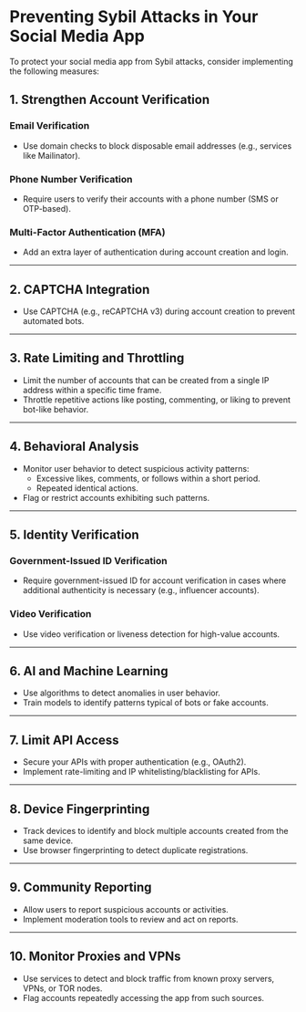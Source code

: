 # Preventing Sybil Attacks in Your Social Media App

To protect your social media app from Sybil attacks, consider implementing the following measures:

## 1. Strengthen Account Verification
### Email Verification
- Use domain checks to block disposable email addresses (e.g., services like Mailinator).

### Phone Number Verification
- Require users to verify their accounts with a phone number (SMS or OTP-based).

### Multi-Factor Authentication (MFA)
- Add an extra layer of authentication during account creation and login.

---

## 2. CAPTCHA Integration
- Use CAPTCHA (e.g., reCAPTCHA v3) during account creation to prevent automated bots.

---

## 3. Rate Limiting and Throttling
- Limit the number of accounts that can be created from a single IP address within a specific time frame.
- Throttle repetitive actions like posting, commenting, or liking to prevent bot-like behavior.

---

## 4. Behavioral Analysis
- Monitor user behavior to detect suspicious activity patterns:
  - Excessive likes, comments, or follows within a short period.
  - Repeated identical actions.
- Flag or restrict accounts exhibiting such patterns.

---

## 5. Identity Verification
### Government-Issued ID Verification
- Require government-issued ID for account verification in cases where additional authenticity is necessary (e.g., influencer accounts).

### Video Verification
- Use video verification or liveness detection for high-value accounts.

---

## 6. AI and Machine Learning
- Use algorithms to detect anomalies in user behavior.
- Train models to identify patterns typical of bots or fake accounts.

---

## 7. Limit API Access
- Secure your APIs with proper authentication (e.g., OAuth2).
- Implement rate-limiting and IP whitelisting/blacklisting for APIs.

---

## 8. Device Fingerprinting
- Track devices to identify and block multiple accounts created from the same device.
- Use browser fingerprinting to detect duplicate registrations.

---

## 9. Community Reporting
- Allow users to report suspicious accounts or activities.
- Implement moderation tools to review and act on reports.

---

## 10. Monitor Proxies and VPNs
- Use services to detect and block traffic from known proxy servers, VPNs, or TOR nodes.
- Flag accounts repeatedly accessing the app from such sources.

